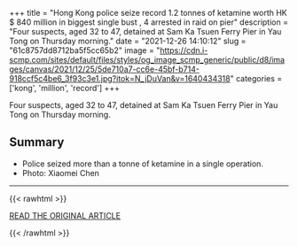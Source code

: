 +++
title = "Hong Kong police seize record 1.2 tonnes of ketamine worth HK $ 840 million in biggest single bust , 4 arrested in raid on pier"
description = "Four suspects, aged 32 to 47, detained at Sam Ka Tsuen Ferry Pier in Yau Tong on Thursday morning."
date = "2021-12-26 14:10:12"
slug = "61c8757dd8712ba5f5cc65b2"
image = "https://cdn.i-scmp.com/sites/default/files/styles/og_image_scmp_generic/public/d8/images/canvas/2021/12/25/5de710a7-cc6e-45bf-b714-918ccf5c4be6_3f93c3e1.jpg?itok=N_jDuVan&v=1640434318"
categories = ['kong', 'million', 'record']
+++

Four suspects, aged 32 to 47, detained at Sam Ka Tsuen Ferry Pier in Yau Tong on Thursday morning.

## Summary

- Police seized more than a tonne of ketamine in a single operation.
- Photo: Xiaomei Chen

---

{{< rawhtml >}}
  <p class="article-category">
    <a target="_blank" href="https://www.scmp.com/news/hong-kong/law-and-crime/article/3161055/hong-kong-police-seize-record-12-tonnes-ketamine-worth?utm_source=rss_feed">READ THE ORIGINAL ARTICLE</a>
  </p>
{{< /rawhtml >}}
